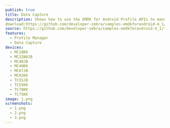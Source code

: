 ```yaml
---
publish: true
title: Data Capture
description: Shows how to use the EMDK for Android Profile APIs to manage Data Capture profiles.
download:https://github.com/developer-zebra/samples-emdkforandroid-4_1/archive/ProfileDataCaptureSample1.zip
source: https://github.com/developer-zebra/samples-emdkforandroid-4_1/tree/ProfileDataCaptureSample1
features: 
  - Profile Manager
  - Data Capture
devices: 
  - MC18KK
  - MC32N0JB
  - MC40JB
  - MC40KK
  - MC67JB
  - MC92KK
  - TC55JB
  - TC55KK
  - TC70KK
  - TC75KK
image: 1.png
screenshots: 
  - 1.png
  - 2.png
  - 3.png
---
```


